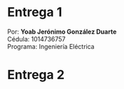 # Entrega 1
Por:
**Yoab Jerónimo González Duarte**  
Cédula: 1014736757  
Programa: Ingeniería Eléctrica
# Entrega 2

